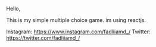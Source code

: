 Hello,

This is my simple multiple choice game.
im using reactjs.

Instagram: https://www.instagram.com/fadliiamd_/
Twitter: https://twitter.com/fadliiamd_/
